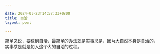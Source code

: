 ```yaml
---

date: 2024-01-23T14:57:33+0800
title: 自洽
layout: post

---
```


简单来说，要做到自洽，最简单的办法就是实事求是，因为大自然本身是自洽的，实事求是就是加入这个大的自洽的过程。
